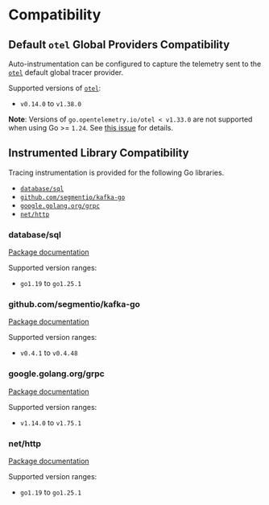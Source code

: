 # Compatibility

## Default `otel` Global Providers Compatibility

Auto-instrumentation can be configured to capture the telemetry sent to the
[`otel`] default global tracer provider.

Supported versions of [`otel`]:

- `v0.14.0` to `v1.38.0`

**Note**: Versions of `go.opentelemetry.io/otel < v1.33.0` are not supported
when using Go >= `1.24`. See [this issue] for details.

[`otel`]: https://pkg.go.dev/go.opentelemetry.io/otel
[this issue]: https://github.com/open-telemetry/opentelemetry-go-instrumentation/issues/1318

## Instrumented Library Compatibility

Tracing instrumentation is provided for the following Go libraries.

- [`database/sql`](#databasesql)
- [`github.com/segmentio/kafka-go`](#githubcomsegmentiokafka-go)
- [`google.golang.org/grpc`](#googlegolangorggrpc)
- [`net/http`](#nethttp)

### database/sql

[Package documentation](https://pkg.go.dev/database/sql)

Supported version ranges:

- `go1.19` to `go1.25.1`

### github.com/segmentio/kafka-go

[Package documentation](https://pkg.go.dev/github.com/segmentio/kafka-go)

Supported version ranges:

- `v0.4.1` to `v0.4.48`

### google.golang.org/grpc

[Package documentation](https://pkg.go.dev/google.golang.org/grpc)

Supported version ranges:

- `v1.14.0` to `v1.75.1`

### net/http

[Package documentation](https://pkg.go.dev/net/http)

Supported version ranges:

- `go1.19` to `go1.25.1`

